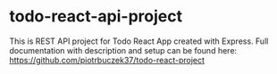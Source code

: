 # todo-react-api-project

This is REST API project for Todo React App created with Express. Full documentation with description and setup can be found here: https://github.com/piotrbuczek37/todo-react-project 
